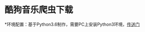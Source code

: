 酷狗音乐爬虫下载
===============
*环境配置：基于Python3.6制作，需要PC上安装Python3环境，[传送门](https://www.python.org/"悬停显示")

